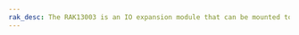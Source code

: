 ```yaml
---
rak_desc: The RAK13003 is an IO expansion module that can be mounted to IO slot of WisBlock Base board. It offers 16 bidirectional I/O ports by using MCP23017 IC from Microchip. The configuration of the module is via I2C interface and it supports both standard and fast I2C modes.
---
```


<rk-redirect to="/Product-Categories/WisBlock/RAK13003/Overview/" />